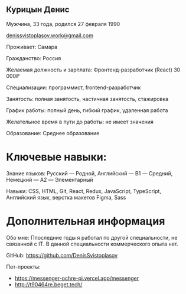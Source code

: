 ## Курицын Денис

Мужчина, 33 года, родился 27 февраля 1990

denissvistoplasov.work@gmail.com 

Проживает: Самара

Гражданство: Россия

Желаемая должность и зарплата: Фронтенд-разработчик (React) 30 000₽

Специализации: программист, frontend-разработчик

Занятость: полная занятость, частичная занятость, стажировка

График работы: полный день, гибкий график, удаленная работа

Желательное время в пути до работы: не имеет значения

Образование: Среднее образование 

# Ключевые навыки:

Знание языков: Русский — Родной, Английский — B1 — Средний, Немецкий — A2 — Элементарный

Навыки: CSS, HTML, Git, React, Redux, JavaScript, TypeScript, Английский язык, верстка макетов Figma, Sass 


# Дополнительная информация

Обо мне:
Ппоследние годы я работал по другой специальности, не связанной с IT. В данной специальности коммерческого опыта нет.

GitHub: 
https://github.com/DenisSvistoplasov 

Пет-проекты:
- https://messenger-ochre-pi.vercel.app/messenger
- http://t90464re.beget.tech/ 
